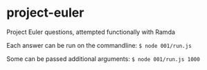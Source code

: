 # project-euler
Project Euler questions, attempted functionally with Ramda

Each answer can be run on the commandline:
```$ node 001/run.js```

Some can be passed additional arguments:
```$ node 001/run.js 1000```
